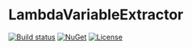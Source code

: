 # LambdaVariableExtractor
[![Build status](https://ci.appveyor.com/api/projects/status/9jlgf27ulx2rqv9b/branch/master?svg=true)](https://ci.appveyor.com/project/EgorGrishechko/lambdavariableextractor/branch/master)
[![NuGet](https://img.shields.io/nuget/v/LambdaVariableExtractor.svg)](https://www.nuget.org/packages/LambdaVariableExtractor/)
[![License](https://img.shields.io/badge/license-MIT-blue.svg)](LICENSE.md)



